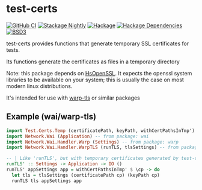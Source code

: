 # test-certs

[![GitHub CI](https://github.com/adetokunbo/test-certs/actions/workflows/nix-ci.yml/badge.svg)](https://github.com/adetokunbo/test-certs/actions)
[![Stackage Nightly](http://stackage.org/package/test-certs/badge/nightly)](http://stackage.org/nightly/package/test-certs)
[![Hackage][hackage-badge]][hackage]
[![Hackage Dependencies][hackage-deps-badge]][hackage-deps]
[![BSD3](https://img.shields.io/badge/license-BSD3-green.svg?dummy)](https://github.com/adetokunbo/test-certs/blob/master/LICENSE)

test-certs provides functions that generate temporary SSL certificates for tests.

Its functions generate the certificates as files in a temporary directory

Note: this package depends on [HsOpenSSL][]. It expects the openssl system
libraries to be available on your system; this is usually the case on most
modern linux distributions.

It's intended for use with [warp-tls][] or similar packages

## Example (wai/warp-tls)

```haskell
import Test.Certs.Temp (certificatePath, keyPath, withCertPathsInTmp')
import Network.Wai (Application) -- from package: wai
import Network.Wai.Handler.Warp (Settings) -- from package: warp
import Network.Wai.Handler.WarpTLS (runTLS, tlsSettings) -- from package: warp-tls

-- | Like 'runTLS', but with temporary certificates generated by test-certs
runTLS' :: Settings -> Application -> IO ()
runTLS' appSettings app = withCertPathsInTmp' $ \cp -> do
  let tls = tlsSettings (certificatePath cp) (keyPath cp)
  runTLS tls appSettings app

```


[hackage-deps-badge]: <https://img.shields.io/hackage-deps/v/test-certs.svg>
[hackage-deps]:       <http://packdeps.haskellers.com/feed?needle=test-certs>
[hackage-badge]:      <https://img.shields.io/hackage/v/test-certs.svg>
[hackage]:            <https://hackage.haskell.org/package/test-certs>
[HSOpenSSL]:          <https://hackage.haskell.org/package/HsOpenSSL>
[warp-tls]:           <https://hackage.haskell.org/package/warp-tls>
